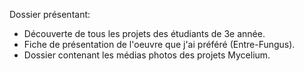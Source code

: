 Dossier présentant:
- Découverte de tous les projets des étudiants de 3e année.
- Fiche de présentation de l'oeuvre que j'ai préféré (Entre-Fungus).
- Dossier contenant les médias photos des projets Mycelium.
